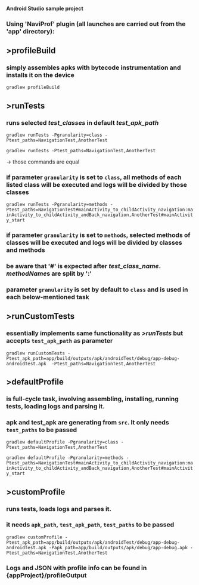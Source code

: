 #### Android Studio sample project

### Using 'NaviProf' plugin (all launches are carried out from the 'app' directory):

##  >profileBuild
### simply assembles apks with bytecode instrumentation and installs it on the device
`gradlew profileBuild`

##  >runTests
### runs selected *test_classes* in default *test_apk_path*
 `gradlew runTests -Pgranularity=class -Ptest_paths=NavigationTest,AnotherTest`

 `gradlew runTests -Ptest_paths=NavigationTest,AnotherTest`

-> those commands are equal
### if parameter `granularity` is set to `class`, all methods of each listed class will be executed and logs will be divided by those classes
 `gradlew runTests -Pgranularity=methods -Ptest_paths=NavigationTest#mainActivity_to_childActivity_navigation:mainActivity_to_childActivity_andBack_navigation,AnotherTest#mainActivity_start`
### if parameter `granularity` is set to `methods`, selected methods of classes will be executed and logs will be divided by classes and methods
### be aware that '#' is expected after *test_class_name*. *methodName*s are split by ':'
### parameter `granularity` is set by default to `class` and is used in each below-mentioned task

##  >runCustomTests
### essentially implements same functionality as *>runTests* but accepts `test_apk_path` as parameter
`gradlew runCustomTests -Ptest_apk_path=app/build/outputs/apk/androidTest/debug/app-debug-androidTest.apk  -Ptest_paths=NavigationTest,AnotherTest`

##  >defaultProfile
###  is full-cycle task, involving assembling, installing, running tests, loading logs and parsing it.
###  apk and test_apk are generating from `src`. It only needs `test_paths` to be passed
`gradlew defaultProfile -Pgranularity=class -Ptest_paths=NavigationTest,AnotherTest`

 `gradlew defaultProfile -Pgranularity=methods -Ptest_paths=NavigationTest#mainActivity_to_childActivity_navigation:mainActivity_to_childActivity_andBack_navigation,AnotherTest#mainActivity_start`

##  >customProfile
###  runs tests, loads logs and parses it.
###  it needs `apk_path`, `test_apk_path`, `test_paths` to be passed
`gradlew customProfile -Ptest_apk_path=app/build/outputs/apk/androidTest/debug/app-debug-androidTest.apk -Papk_path=app/build/outputs/apk/debug/app-debug.apk -Ptest_paths=NavigationTest,AnotherTest`

### Logs and JSON with profile info can be found in {appProject}/profileOutput
